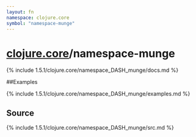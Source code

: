 ```yaml
---
layout: fn
namespace: clojure.core
symbol: "namespace-munge"
---
```


# [clojure.core](../)/namespace-munge

{% include 1.5.1/clojure.core/namespace_DASH_munge/docs.md %}

##Examples

{% include 1.5.1/clojure.core/namespace_DASH_munge/examples.md %}
## Source
{% include 1.5.1/clojure.core/namespace_DASH_munge/src.md %}

